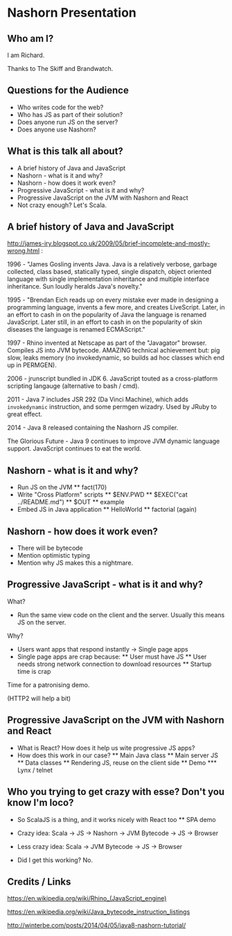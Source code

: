 Nashorn Presentation
============================

Who am I?
----------------------------

I am Richard.

Thanks to The Skiff and Brandwatch.

Questions for the Audience
----------------------------

* Who writes code for the web?
* Who has JS as part of their solution?
* Does anyone run JS on the server?
* Does anyone use Nashorn?

What is this talk all about?
----------------------------

* A brief history of Java and JavaScript
* Nashorn - what is it and why?
* Nashorn - how does it work even?
* Progressive JavaScript - what is it and why?
* Progressive JavaScript on the JVM with Nashorn and React
* Not crazy enough? Let's Scala.

A brief history of Java and JavaScript
----------------------------

http://james-iry.blogspot.co.uk/2009/05/brief-incomplete-and-mostly-wrong.html :

1996 - "James Gosling invents Java. Java is a relatively verbose, garbage collected, class based, statically typed, single dispatch, object oriented language with single implementation inheritance and multiple interface inheritance. Sun loudly heralds Java's novelty."

1995 - "Brendan Eich reads up on every mistake ever made in designing a programming language, invents a few more, and creates LiveScript. Later, in an effort to cash in on the popularity of Java the language is renamed JavaScript. Later still, in an effort to cash in on the popularity of skin diseases the language is renamed ECMAScript."

1997 - Rhino invented at Netscape as part of the "Javagator" browser. Compiles JS into JVM bytecode. AMAZING technical achievement but: pig slow, leaks memory (no invokedynamic, so builds ad hoc classes which end up in PERMGEN).

2006 - jrunscript bundled in JDK 6. JavaScript touted as a cross-platform scripting langauge (alternative to bash / cmd).

2011 - Java 7 includes JSR 292 (Da Vinci Machine), which adds `invokedynamic` instruction, and some permgen wizadry. Used by JRuby to great effect.

2014 - Java 8 released containing the Nashorn JS compiler.

The Glorious Future - Java 9 continues to improve JVM dynamic language support. JavaScript continues to eat the world.

Nashorn - what is it and why?
----------------------------

* Run JS on the JVM
** fact(170)
* Write "Cross Platform" scripts
** $ENV.PWD
** $EXEC("cat ../README.md")
** $OUT
** example
* Embed JS in Java application
** HelloWorld
** factorial (again)

Nashorn - how does it work even?
----------------------------

* There will be bytecode
* Mention optimistic typing
* Mention why JS makes this a nightmare.

Progressive JavaScript - what is it and why?
----------------------------

What?

* Run the same view code on the client and the server.
  Usually this means JS on the server.

Why?

* Users want apps that respond instantly -> Single page apps
* Single page apps are crap because:
** User must have JS
** User needs strong network connection to download resources
** Startup time is crap

Time for a patronising demo.

(HTTP2 will help a bit)

Progressive JavaScript on the JVM with Nashorn and React
----------------------------

* What is React? How does it help us wite progressive JS apps?
* How does this work in our case?
** Main Java class
** Main server JS
** Data classes
** Rendering JS, reuse on the client side
** Demo
*** Lynx / telnet

Who you trying to get crazy with esse? Don't you know I'm loco?
----------------------------

* So ScalaJS is a thing, and it works nicely with React too
** SPA demo
* Crazy idea:
	Scala -> JS -> Nashorn -> JVM Bytecode
         \-> JS -> Browser
* Less crazy idea: 
	Scala -> JVM Bytecode
         \-> JS -> Browser

* Did I get this working? No.

Credits / Links
----------------------------

https://en.wikipedia.org/wiki/Rhino_(JavaScript_engine)

https://en.wikipedia.org/wiki/Java_bytecode_instruction_listings

http://winterbe.com/posts/2014/04/05/java8-nashorn-tutorial/
